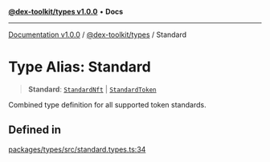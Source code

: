 [**@dex-toolkit/types v1.0.0**](../README.md) • **Docs**

***

[Documentation v1.0.0](../../../packages.md) / [@dex-toolkit/types](../README.md) / Standard

# Type Alias: Standard

> **Standard**: [`StandardNft`](StandardNft.md) \| [`StandardToken`](StandardToken.md)

Combined type definition for all supported token standards.

## Defined in

[packages/types/src/standard.types.ts:34](https://github.com/niZmosis/dex-toolkit/blob/3d8b41b44787b30fbea5de3ab4737662ffb61bc8/packages/types/src/standard.types.ts#L34)
